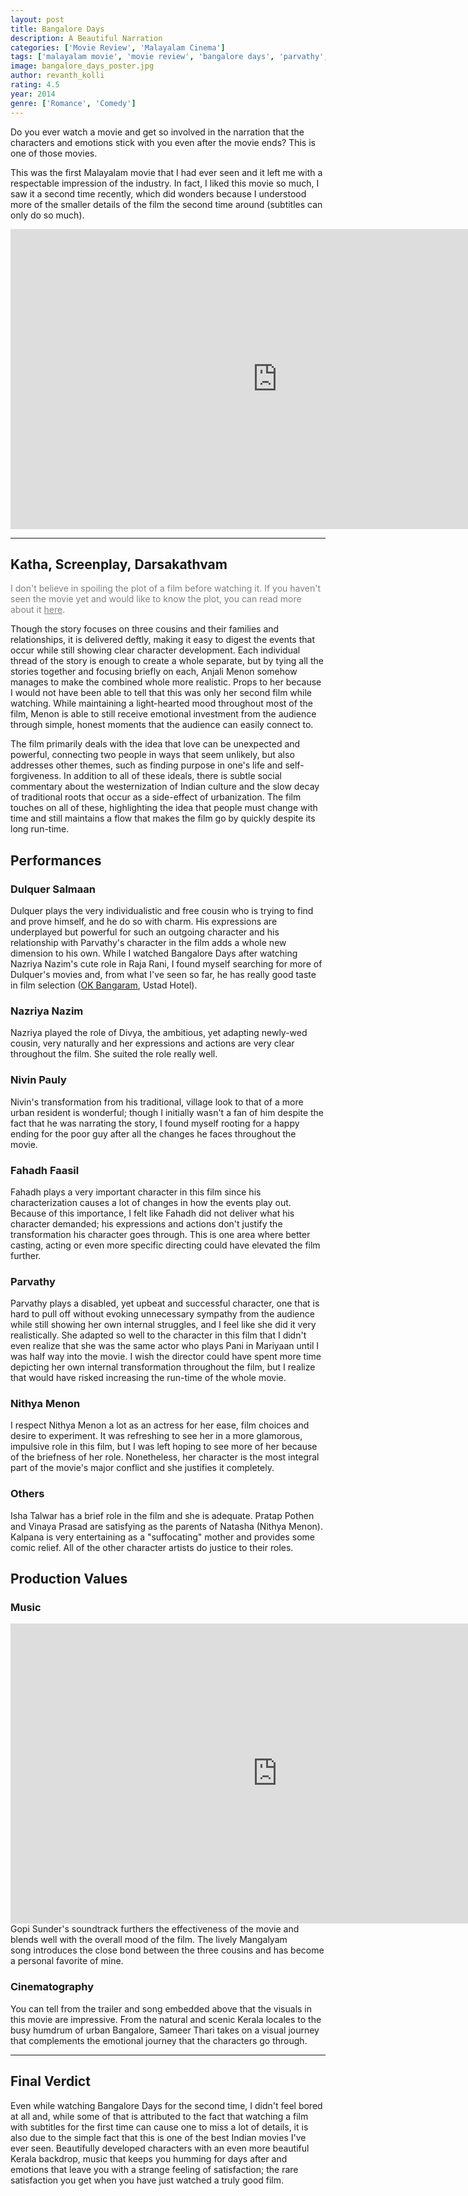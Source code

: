 ```yaml
---
layout: post
title: Bangalore Days
description: A Beautiful Narration
categories: ['Movie Review', 'Malayalam Cinema']
tags: ['malayalam movie', 'movie review', 'bangalore days', 'parvathy', 'dulquer salmaan', 'nazriya nazim', 'fahadh faasil', 'nithya menon', 'gopi sunder', 'sameer thari', 'anjali menon']
image: bangalore_days_poster.jpg
author: revanth_kolli
rating: 4.5
year: 2014
genre: ['Romance', 'Comedy']
---
```


Do you ever watch a movie and get so involved in the narration that the characters and emotions stick with you even after the movie ends? This is one of those movies.

This was the first Malayalam movie that I had ever seen and it left me with a respectable impression of the industry. In fact, I liked this movie so much, I saw it a second time recently, which did wonders because I understood more of the smaller details of the film the second time around (subtitles can only do so much).

<iframe width="853" height="480" src="https://www.youtube.com/embed/c4Li7aET3Y4" frameborder="0" allowfullscreen></iframe>

<hr />

<h2><span class="review_header">Katha, Screenplay, Darsakathvam</span></h2>
<span style="color:#808080;">I don't believe in spoiling the plot of a film before watching it. If you haven't seen the movie yet and would like to know the plot, you can read more about it <a style="color:#808080;" href="https://en.wikipedia.org/wiki/Bangalore_Days#Plot" target="_blank">here</a>.</span>

Though the story focuses on three cousins and their families and relationships, it is delivered deftly, making it easy to digest the events that occur while still showing clear character development. Each individual thread of the story is enough to create a whole separate, but by tying all the stories together and focusing briefly on each, Anjali Menon somehow manages to make the combined whole more realistic. Props to her because I would not have been able to tell that this was only her second film while watching. While maintaining a light-hearted mood throughout most of the film, Menon is able to still receive emotional investment from the audience through simple, honest moments that the audience can easily connect to.

The film primarily deals with the idea that love can be unexpected and powerful, connecting two people in ways that seem unlikely, but also addresses other themes, such as finding purpose in one's life and self-forgiveness. In addition to all of these ideals, there is subtle social commentary about the westernization of Indian culture and the slow decay of traditional roots that occur as a side-effect of urbanization. The film touches on all of these, highlighting the idea that people must change with time and still maintains a flow that makes the film go by quickly despite its long run-time.
<h2><span class="review_header">Performances</span></h2>
<h3>Dulquer Salmaan</h3>
Dulquer plays the very individualistic and free cousin who is trying to find and prove himself, and he do so with charm. His expressions are underplayed but powerful for such an outgoing character and his relationship with Parvathy's character in the film adds a whole new dimension to his own. While I watched Bangalore Days after watching Nazriya Nazim's cute role in Raja Rani, I found myself searching for more of Dulquer's movies and, from what I've seen so far, he has really good taste in film selection (<a href="https://manasulomaatalu.wordpress.com/2016/03/07/top-10-modern-telugu-romantic-comedies-from-the-past-decade/">OK Bangaram</a>, Ustad Hotel).
<h3>Nazriya Nazim</h3>
Nazriya played the role of Divya, the ambitious, yet adapting newly-wed cousin, very naturally and her expressions and actions are very clear throughout the film. She suited the role really well.
<h3>Nivin Pauly</h3>
Nivin's transformation from his traditional, village look to that of a more urban resident is wonderful; though I initially wasn't a fan of him despite the fact that he was narrating the story, I found myself rooting for a happy ending for the poor guy after all the changes he faces throughout the movie.
<h3>Fahadh Faasil</h3>
Fahadh plays a very important character in this film since his characterization causes a lot of changes in how the events play out. Because of this importance, I felt like Fahadh did not deliver what his character demanded; his expressions and actions don't justify the transformation his character goes through. This is one area where better casting, acting or even more specific directing could have elevated the film further.
<h3>Parvathy</h3>
Parvathy plays a disabled, yet upbeat and successful character, one that is hard to pull off without evoking unnecessary sympathy from the audience while still showing her own internal struggles, and I feel like she did it very realistically. She adapted so well to the character in this film that I didn't even realize that she was the same actor who plays Pani in Mariyaan until I was half way into the movie. I wish the director could have spent more time depicting her own internal transformation throughout the film, but I realize that would have risked increasing the run-time of the whole movie.
<h3>Nithya Menon</h3>
I respect Nithya Menon a lot as an actress for her ease, film choices and desire to experiment. It was refreshing to see her in a more glamorous, impulsive role in this film, but I was left hoping to see more of her because of the briefness of her role. Nonetheless, her character is the most integral part of the movie's major conflict and she justifies it completely.
<h3>Others</h3>
Isha Talwar has a brief role in the film and she is adequate. Pratap Pothen and Vinaya Prasad are satisfying as the parents of Natasha (Nithya Menon). Kalpana is very entertaining as a "suffocating" mother and provides some comic relief. All of the other character artists do justice to their roles.
<h2><span class="review_header">Production Values</span></h2>
<h3>Music</h3>
<iframe width="853" height="480" src="https://www.youtube.com/embed/a3UNpjnYquI" frameborder="0" allowfullscreen></iframe>
Gopi Sunder's soundtrack furthers the effectiveness of the movie and blends well with the overall mood of the film. The lively Mangalyam song introduces the close bond between the three cousins and has become a personal favorite of mine.
<h3>Cinematography</h3>
You can tell from the trailer and song embedded above that the visuals in this movie are impressive. From the natural and scenic Kerala locales to the busy humdrum of urban Bangalore, Sameer Thari takes on a visual journey that complements the emotional journey that the characters go through.

<hr />

<h2><span class="review_header">Final Verdict </span></h2>
Even while watching Bangalore Days for the second time, I didn't feel bored at all and, while some of that is attributed to the fact that watching a film with subtitles for the first time can cause one to miss a lot of details, it is also due to the simple fact that this is one of the best Indian movies I've ever seen. Beautifully developed characters with an even more beautiful Kerala backdrop, music that keeps you humming for days after and emotions that leave you with a strange feeling of satisfaction; the rare satisfaction you get when you have just watched a truly good film.

